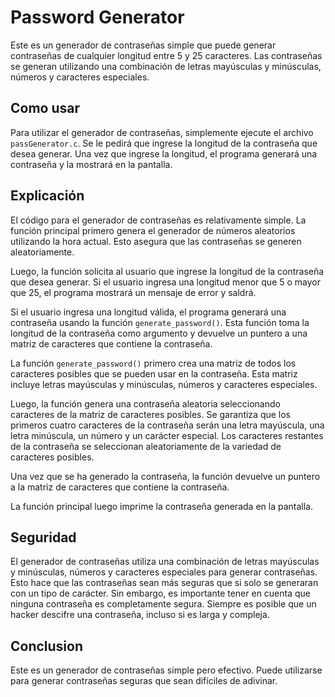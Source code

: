  # Password Generator

 Este es un generador de contraseñas simple que puede generar contraseñas de cualquier longitud entre 5 y 25 caracteres. Las contraseñas se generan utilizando una combinación de letras mayúsculas y minúsculas, números y caracteres especiales.

 ## Como usar

 Para utilizar el generador de contraseñas, simplemente ejecute el archivo `passGenerator.c`. Se le pedirá que ingrese la longitud de la contraseña que desea generar. Una vez que ingrese la longitud, el programa generará una contraseña y la mostrará en la pantalla.

 ## Explicación

El código para el generador de contraseñas es relativamente simple. La función principal primero genera el generador de números aleatorios utilizando la hora actual. Esto asegura que las contraseñas se generen aleatoriamente.

Luego, la función solicita al usuario que ingrese la longitud de la contraseña que desea generar. Si el usuario ingresa una longitud menor que 5 o mayor que 25, el programa mostrará un mensaje de error y saldrá.

Si el usuario ingresa una longitud válida, el programa generará una contraseña usando la función `generate_password()`. Esta función toma la longitud de la contraseña como argumento y devuelve un puntero a una matriz de caracteres que contiene la contraseña.

La función `generate_password()` primero crea una matriz de todos los caracteres posibles que se pueden usar en la contraseña. Esta matriz incluye letras mayúsculas y minúsculas, números y caracteres especiales.

Luego, la función genera una contraseña aleatoria seleccionando caracteres de la matriz de caracteres posibles. Se garantiza que los primeros cuatro caracteres de la contraseña serán una letra mayúscula, una letra minúscula, un número y un carácter especial. Los caracteres restantes de la contraseña se seleccionan aleatoriamente de la variedad de caracteres posibles.

Una vez que se ha generado la contraseña, la función devuelve un puntero a la matriz de caracteres que contiene la contraseña.

La función principal luego imprime la contraseña generada en la pantalla.

## Seguridad

El generador de contraseñas utiliza una combinación de letras mayúsculas y minúsculas, números y caracteres especiales para generar contraseñas. Esto hace que las contraseñas sean más seguras que si solo se generaran con un tipo de carácter. Sin embargo, es importante tener en cuenta que ninguna contraseña es completamente segura. Siempre es posible que un hacker descifre una contraseña, incluso si es larga y compleja.

## Conclusion
Este es un generador de contraseñas simple pero efectivo. Puede utilizarse para generar contraseñas seguras que sean difíciles de adivinar.